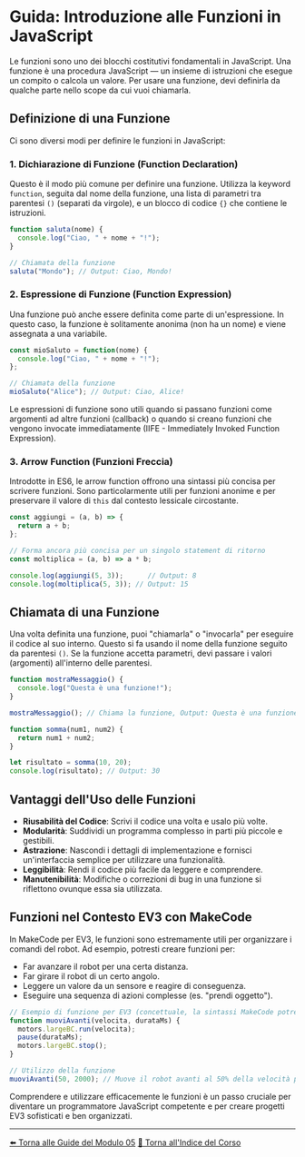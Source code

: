 # Guida: Introduzione alle Funzioni in JavaScript

Le funzioni sono uno dei blocchi costitutivi fondamentali in JavaScript. Una funzione è una procedura JavaScript — un insieme di istruzioni che esegue un compito o calcola un valore. Per usare una funzione, devi definirla da qualche parte nello scope da cui vuoi chiamarla.

## Definizione di una Funzione

Ci sono diversi modi per definire le funzioni in JavaScript:

### 1. Dichiarazione di Funzione (Function Declaration)
Questo è il modo più comune per definire una funzione. Utilizza la keyword `function`, seguita dal nome della funzione, una lista di parametri tra parentesi `()` (separati da virgole), e un blocco di codice `{}` che contiene le istruzioni.

```javascript
function saluta(nome) {
  console.log("Ciao, " + nome + "!");
}

// Chiamata della funzione
saluta("Mondo"); // Output: Ciao, Mondo!
```

### 2. Espressione di Funzione (Function Expression)
Una funzione può anche essere definita come parte di un'espressione. In questo caso, la funzione è solitamente anonima (non ha un nome) e viene assegnata a una variabile.

```javascript
const mioSaluto = function(nome) {
  console.log("Ciao, " + nome + "!");
};

// Chiamata della funzione
mioSaluto("Alice"); // Output: Ciao, Alice!
```

Le espressioni di funzione sono utili quando si passano funzioni come argomenti ad altre funzioni (callback) o quando si creano funzioni che vengono invocate immediatamente (IIFE - Immediately Invoked Function Expression).

### 3. Arrow Function (Funzioni Freccia)
Introdotte in ES6, le arrow function offrono una sintassi più concisa per scrivere funzioni. Sono particolarmente utili per funzioni anonime e per preservare il valore di `this` dal contesto lessicale circostante.

```javascript
const aggiungi = (a, b) => {
  return a + b;
};

// Forma ancora più concisa per un singolo statement di ritorno
const moltiplica = (a, b) => a * b;

console.log(aggiungi(5, 3));      // Output: 8
console.log(moltiplica(5, 3)); // Output: 15
```

## Chiamata di una Funzione

Una volta definita una funzione, puoi "chiamarla" o "invocarla" per eseguire il codice al suo interno. Questo si fa usando il nome della funzione seguito da parentesi `()`.
Se la funzione accetta parametri, devi passare i valori (argomenti) all'interno delle parentesi.

```javascript
function mostraMessaggio() {
  console.log("Questa è una funzione!");
}

mostraMessaggio(); // Chiama la funzione, Output: Questa è una funzione!

function somma(num1, num2) {
  return num1 + num2;
}

let risultato = somma(10, 20);
console.log(risultato); // Output: 30
```

## Vantaggi dell'Uso delle Funzioni

- **Riusabilità del Codice**: Scrivi il codice una volta e usalo più volte.
- **Modularità**: Suddividi un programma complesso in parti più piccole e gestibili.
- **Astrazione**: Nascondi i dettagli di implementazione e fornisci un'interfaccia semplice per utilizzare una funzionalità.
- **Leggibilità**: Rendi il codice più facile da leggere e comprendere.
- **Manutenibilità**: Modifiche o correzioni di bug in una funzione si riflettono ovunque essa sia utilizzata.

## Funzioni nel Contesto EV3 con MakeCode

In MakeCode per EV3, le funzioni sono estremamente utili per organizzare i comandi del robot. Ad esempio, potresti creare funzioni per:
- Far avanzare il robot per una certa distanza.
- Far girare il robot di un certo angolo.
- Leggere un valore da un sensore e reagire di conseguenza.
- Eseguire una sequenza di azioni complesse (es. "prendi oggetto").

```javascript
// Esempio di funzione per EV3 (concettuale, la sintassi MakeCode potrebbe variare)
function muoviAvanti(velocita, durataMs) {
  motors.largeBC.run(velocita);
  pause(durataMs);
  motors.largeBC.stop();
}

// Utilizzo della funzione
muoviAvanti(50, 2000); // Muove il robot avanti al 50% della velocità per 2 secondi
```

Comprendere e utilizzare efficacemente le funzioni è un passo cruciale per diventare un programmatore JavaScript competente e per creare progetti EV3 sofisticati e ben organizzati.

---

[⬅️ Torna alle Guide del Modulo 05](./README.md)
[🏡 Torna all'Indice del Corso](../../../README.md)